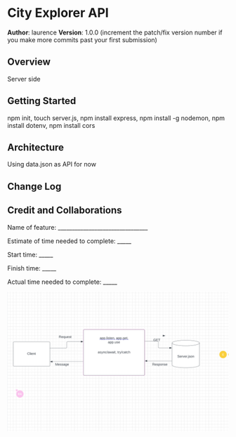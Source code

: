 


# City Explorer API

**Author**: laurence
**Version**: 1.0.0 (increment the patch/fix version number if you make more commits past your first submission)

## Overview
Server side

## Getting Started
npm init, touch server.js, npm install express, npm install -g nodemon, npm install dotenv, npm install cors


## Architecture
Using data.json as API for now

## Change Log
<!-- Use this area to document the iterative changes made to your application as each feature is successfully implemented. Use time stamps. Here's an example:

01-01-2001 4:59pm - Application now has a fully-functional express server, with a GET route for the location resource. -->

## Credit and Collaborations
<!-- Give credit (and a link) to other people or resources that helped you build this application. -->



Name of feature: ________________________________

Estimate of time needed to complete: _____

Start time: _____

Finish time: _____

Actual time needed to complete: _____


![flow chart](img/flow-chart.png)